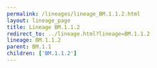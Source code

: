 ```yaml
---
permalink: /lineages/lineage_BM.1.1.2.html
layout: lineage_page
title: Lineage BM.1.1.2
redirect_to: ../lineage.html?lineage=BM.1.1.2
lineage: BM.1.1.2
parent: BM.1.1
children: ['BM.1.1.2']
---
```


